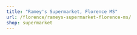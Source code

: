 ```yaml
---
title: "Ramey's Supermarket, Florence MS"
url: /florence/rameys-supermarket-florence-ms/
shop: supermarket
---
```

